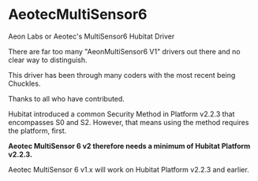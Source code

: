 # AeotecMultiSensor6
Aeon Labs or Aeotec's MultiSensor6 Hubitat Driver

There are far too many "AeonMultiSensor6 V1" drivers out there and no clear way to distinguish. 

This driver has been through many coders with the most recent being Chuckles. 

Thanks to all who have contributed.

Hubitat introduced a common Security Method in Platform v2.2.3 that encompasses S0 and S2. However, that means using the method requires the platform, first.

<b>Aeotec MultiSensor 6 v2 therefore needs a minimum of Hubitat Platform v2.2.3.</b>

Aeotec MultiSensor 6 v1.x will work on Hubitat Platform v2.2.3 and earlier.
